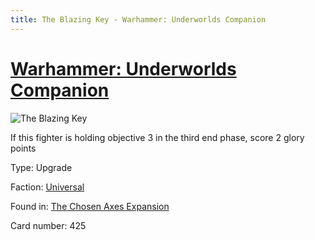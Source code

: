 ```yaml
---
title: The Blazing Key - Warhammer: Underworlds Companion
---
```


# [Warhammer: Underworlds Companion](https://guidokessels.github.io/wh-underworlds)

  

![The Blazing Key](https://warhammerunderworlds.com/wp-content/uploads/sites/6/2018/02/425_ENG.png)

If this fighter is holding objective 3 in the third end phase, score 2 glory points

Type: Upgrade

Faction: [Universal](https://guidokessels.github.io/wh-underworlds/factions/universal)

Found in: [The Chosen Axes Expansion](https://guidokessels.github.io/wh-underworlds/locations/the-chosen-axes-expansion)

Card number: 425
